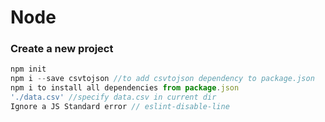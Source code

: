 # Node

### Create a new project
```javascript
npm init
npm i --save csvtojson //to add csvtojson dependency to package.json
npm i to install all dependencies from package.json
'./data.csv' //specify data.csv in current dir
Ignore a JS Standard error // eslint-disable-line
```
